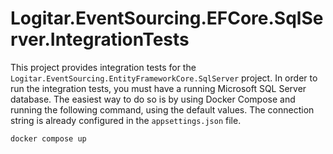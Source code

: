 # Logitar.EventSourcing.EFCore.SqlServer.IntegrationTests

This project provides integration tests for the `Logitar.EventSourcing.EntityFrameworkCore.SqlServer` project. In order to run the integration tests, you must have a running Microsoft SQL Server database. The easiest way to do so is by using Docker Compose and running the following command, using the default values. The connection string is already configured in the `appsettings.json` file.

```sh
docker compose up
```
